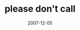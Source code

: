 ---
layout: base.njk
title : 'please don&#39;t call' 
view_title : 'please don&#39;t call' 
year : '2007' 
date : '2007-12-05' 
img_file : '/drawing/pleasedontcall.png' 
html_file : 'pleasedontcall' 
next_html : 'ifeellikealostmoon.html' 
year_order : '284' 
permalink : "title/{{html_file}}.html"
---